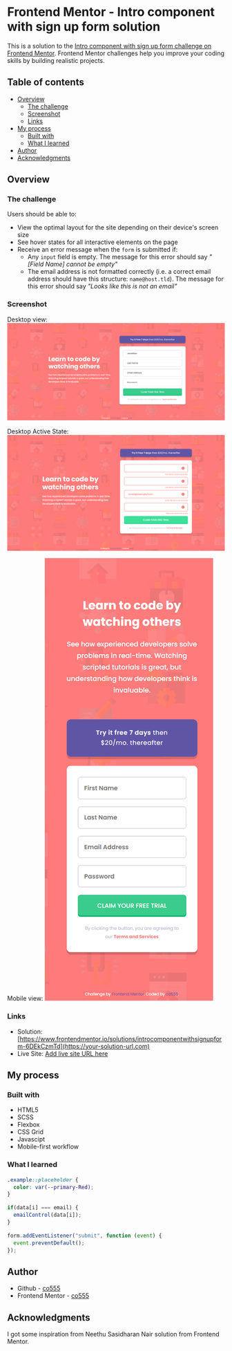 # Frontend Mentor - Intro component with sign up form solution

This is a solution to the [Intro component with sign up form challenge on Frontend Mentor](https://www.frontendmentor.io/challenges/intro-component-with-signup-form-5cf91bd49edda32581d28fd1). Frontend Mentor challenges help you improve your coding skills by building realistic projects. 

## Table of contents

- [Overview](#overview)
  - [The challenge](#the-challenge)
  - [Screenshot](#screenshot)
  - [Links](#links)
- [My process](#my-process)
  - [Built with](#built-with)
  - [What I learned](#what-i-learned)
- [Author](#author)
- [Acknowledgments](#acknowledgments)

## Overview

### The challenge

Users should be able to:

- View the optimal layout for the site depending on their device's screen size
- See hover states for all interactive elements on the page
- Receive an error message when the `form` is submitted if:
  - Any `input` field is empty. The message for this error should say *"[Field Name] cannot be empty"*
  - The email address is not formatted correctly (i.e. a correct email address should have this structure: `name@host.tld`). The message for this error should say *"Looks like this is not an email"*

### Screenshot

Desktop view:
![](./design/co555_intro-component-with-signup-form_desktop.png)

Desktop Active State:
![](./design/co555_intro-component-with-signup-form_active-desktop.png)

Mobile view:
![](./design/co555_intro-component-with-signup-form_mobile.png)



### Links

- Solution: [https://www.frontendmentor.io/solutions/introcomponentwithsignupform-6DEkCzmTd](https://your-solution-url.com)
- Live Site: [Add live site URL here](https://your-live-site-url.com)


## My process

### Built with

- HTML5
- SCSS
- Flexbox
- CSS Grid
- Javascipt
- Mobile-first workflow

### What I learned

```css
.example::placeholder {
  color: var(--primary-Red);
}
```
```js
if(data[i] === email) {
  emailControl(data[i]);
}
```
```js
form.addEventListener("submit", function (event) {
  event.preventDefault();
});
```

## Author

- Github - [co555](https://github.com/co555)
- Frontend Mentor - [co555](https://www.frontendmentor.io/profile/co555)

## Acknowledgments

I got some inspiration from Neethu Sasidharan Nair solution from Frontend Mentor.

